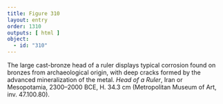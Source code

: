 ```yaml
---
title: Figure 310
layout: entry
order: 1310
outputs: [ html ]
object:
  - id: "310"
---
```


The large cast-bronze head of a ruler displays typical corrosion found on bronzes from archaeological origin, with deep cracks formed by the advanced mineralization of the metal. *Head of a Ruler*, Iran or Mesopotamia, 2300–2000 BCE, H. 34.3 cm (Metropolitan Museum of Art, inv. 47.100.80).
